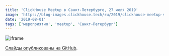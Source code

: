 ```yaml
---
title: 'ClickHouse Meetup в Санкт-Петербурге, 27 июля 2019'
image: 'https://blog-images.clickhouse.tech/ru/2019/clickhouse-meetup-v-sankt-peterburge-27-iyulya-2019/main.jpg'
date: '2019-08-01'
tags: ['мероприятия', 'meetup', 'Санкт-Петербург']
---
```


![iframe](https://www.youtube.com/embed/videoseries?list=PL0Z2YDlm0b3j3X7TWrKmnEPcfEG901W-T)

[Слайды опубликованы на GitHub](https://github.com/yandex/clickhouse-presentations/tree/master/meetup27).
